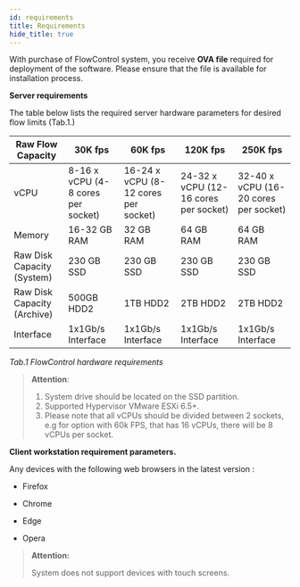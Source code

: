 ```yaml
---
id: requirements
title: Requirements
hide_title: true
---
```




With purchase of FlowControl system, you receive **OVA file** required for deployment of the software. Please ensure that the file is available for installation process.

  

**Server requirements**

The table below lists the required server hardware parameters for desired flow limits (Tab.1.)

| Raw Flow Capacity           | 30K fps                            | 60K fps                              | 120K fps                              | 250K fps                              |
| --------------------------- | ---------------------------------- | ------------------------------------ | ------------------------------------- | ------------------------------------- |
| vCPU                        | 8-16 x vCPU (4-8 cores per socket) | 16-24 x vCPU (8-12 cores per socket) | 24-32 x vCPU (12-16 cores per socket) | 32-40 x vCPU (16-20 cores per socket) |
| Memory                      | 16-32 GB RAM                       | 32 GB RAM                            | 64 GB RAM                             | 64 GB RAM                             |
| Raw Disk Capacity (System)  | 230 GB SSD                         | 230 GB SSD                           | 230 GB SSD                            | 230 GB SSD                            |
| Raw Disk Capacity (Archive) | 500GB HDD2                         | 1TB HDD2                             | 2TB HDD2                              | 2TB HDD2                              |
| Interface                   | 1x1Gb/s Interface                  | 1x1Gb/s Interface                    | 1x1Gb/s Interface                     | 1x1Gb/s Interface                     |

*Tab.1 FlowControl hardware requirements*



> **Attention**: 
>
> 1. System drive should be located on the SSD partition.
> 2. Supported Hypervisor VMware ESXi 6.5+.
> 3. Please note that all vCPUs should be divided between 2 sockets, e.g for option with 60k FPS, that has 16 vCPUs, there will be 8 vCPUs per socket.



**Client workstation requirement parameters.** 

Any devices with the following web browsers in the latest version :

- Firefox

- Chrome

- Edge

- Opera

  

> **Attention:**
>
> System does not support devices with touch screens.